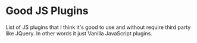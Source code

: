 # Good JS Plugins

List of JS plugins that I think it's good to use and without require third party like JQuery. In other words it just Vanilla JavaScript plugins.